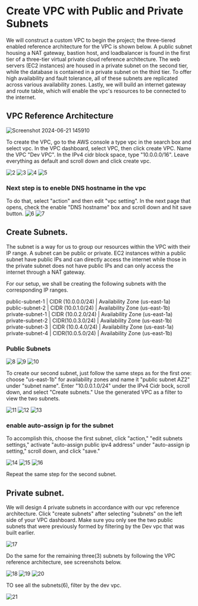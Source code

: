# Create VPC with Public and Private Subnets

We will construct a custom VPC to begin the project; the three-tiered enabled reference architecture for the VPC is shown below.
A public subnet housing a NAT gateway, bastion host, and loadbalancer is found in the first tier of a three-tier virtual private cloud reference architecture. The web servers (EC2 instances) are housed in a private subnet on the second tier, while the database is contained in a private subnet on the third tier. To offer high availability and fault tolerance, all of these subnets are replicated across various availability zones. Lastly, we will build an internet gateway and route table, which will enable the vpc's resources to be connected to the internet.

## VPC Reference Architecture
![Screenshot 2024-06-21 145910](https://github.com/atharva5683/Hosting-WordPress-on-AWS-with-a-Secure-Three-Tier-VPC/assets/160429511/1dd24eb1-8c98-4d8f-be7b-a77a871631cb)

To create the VPC, go to the AWS console a type vpc in the search box and select vpc. In the VPC dashboard, select VPC, then click create VPC. Name the VPC "Dev VPC". In the IPv4 cidr block space, type "10.0.0.0/16". Leave everything as default and scroll down and click create vpc.

![2](https://github.com/atharva5683/Hosting-WordPress-on-AWS-with-a-Secure-Three-Tier-VPC/assets/160429511/364fc278-a00f-4691-b687-f5f7dcf3a7cc)
![3](https://github.com/atharva5683/Hosting-WordPress-on-AWS-with-a-Secure-Three-Tier-VPC/assets/160429511/08d56ca8-8d3a-4589-8c58-641c606e5fb7)
![4](https://github.com/atharva5683/Hosting-WordPress-on-AWS-with-a-Secure-Three-Tier-VPC/assets/160429511/e1e54f10-ae1c-4bb4-997d-7ec507f38e38)
![5](https://github.com/atharva5683/Hosting-WordPress-on-AWS-with-a-Secure-Three-Tier-VPC/assets/160429511/cc197c54-65f8-405a-a923-0aed46e9be06)


### Next step is to eneble DNS hostname in the vpc
To do that, select "action" and then edit "vpc setting". In the next page that opens, check the enable "DNS hostname" box and scroll down and hit save button.
![6](https://github.com/atharva5683/Hosting-WordPress-on-AWS-with-a-Secure-Three-Tier-VPC/assets/160429511/215dbe87-e9bb-4767-b5bb-165d22b81ef0)
![7](https://github.com/atharva5683/Hosting-WordPress-on-AWS-with-a-Secure-Three-Tier-VPC/assets/160429511/5fd5beee-23d0-40d1-8603-ba6f8d9b83b5)


## Create Subnets.
The subnet is a way for us to group our resources within the VPC with their IP range. A subnet can be public or private. EC2 instances within a public subnet have public IPs and can directly access the internet while those in the private subnet does not have public IPs and can only access the internet through a NAT gateway.

For our setup, we shall be creating the following subnets with the corresponding IP ranges.

public-subnet-1 | CIDR (10.0.0.0/24) | Availability Zone (us-east-1a) <br>
public-subnet-2 | CIDR (10.0.1.0/24) | Availability Zone (us-east-1b) <br>
private-subnet-1 | CIDR (10.0.2.0/24) | Availability Zone (us-east-1a) <br>
private-subnet-2 | CIDR(10.0.3.0/24) | Availability Zone (us-east-1b) <br>
private-subnet-3 | CIDR (10.0.4.0/24) | Availability Zone (us-east-1a) <br>
private-subnet-4 | CIDR(10.0.5.0/24) | Availability Zone (us-east-1b) <br>

### Public Subnets
![8](https://github.com/atharva5683/Hosting-WordPress-on-AWS-with-a-Secure-Three-Tier-VPC/assets/160429511/f420b304-a083-4fbb-a6e5-1988dc2c2e8e)
![9](https://github.com/atharva5683/Hosting-WordPress-on-AWS-with-a-Secure-Three-Tier-VPC/assets/160429511/89cb0360-5aca-4fea-9263-93e8a4b7bf7d)
![10](https://github.com/atharva5683/Hosting-WordPress-on-AWS-with-a-Secure-Three-Tier-VPC/assets/160429511/e745e125-bb58-406b-8486-6ebf39fe84c6)

To create our second subnet, just follow the same steps as for the first one: choose "us-east-1b" for availability zones and name it "public subnet AZ2" under "subnet name". Enter "10.0.0.1.0/24" under the IPv4 Cidr bock, scroll down, and select "Create subnets." Use the generated VPC as a filter to view the two subnets.

![11](https://github.com/atharva5683/Hosting-WordPress-on-AWS-with-a-Secure-Three-Tier-VPC/assets/160429511/f9444c4a-9218-45b3-a4e6-ec619dc810e7)
![12](https://github.com/atharva5683/Hosting-WordPress-on-AWS-with-a-Secure-Three-Tier-VPC/assets/160429511/9937877c-0da9-4042-a383-1a6d9c6a6987)
![13](https://github.com/atharva5683/Hosting-WordPress-on-AWS-with-a-Secure-Three-Tier-VPC/assets/160429511/35fdcd63-2ff9-4a38-b8f4-746cb6f348db)
### enable auto-assign ip for the subnet

To accomplish this, choose the first subnet, click "action," "edit subnets settings," activate "auto-assign public ipv4 address" under "auto-assign ip setting," scroll down, and click "save."

![14](https://github.com/atharva5683/Hosting-WordPress-on-AWS-with-a-Secure-Three-Tier-VPC/assets/160429511/ddf84289-dfce-4988-ae7a-e47db5cf42d6)
![15](https://github.com/atharva5683/Hosting-WordPress-on-AWS-with-a-Secure-Three-Tier-VPC/assets/160429511/a6167166-f3b8-4c03-8b64-34e1f61f90ec)
![16](https://github.com/atharva5683/Hosting-WordPress-on-AWS-with-a-Secure-Three-Tier-VPC/assets/160429511/f813a11c-af3b-470c-b534-77cc4d12ca5b)

Repeat the same step for the second subnet.
## Private subnet.
We will design 4 private subnets in accordance with our vpc reference architecture. Click "create subnets" after selecting "subnets" on the left side of your VPC dashboard. Make sure you only see the two public subnets that were previously formed by filtering by the Dev vpc that was built earlier.

![17](https://github.com/atharva5683/Hosting-WordPress-on-AWS-with-a-Secure-Three-Tier-VPC/assets/160429511/1f40ec1d-c8f0-4cd4-b1d4-0f7a4e0731df)

Do the same for the remaining three(3) subnets by following the VPC reference architecture, see screenshots below.

![18](https://github.com/atharva5683/Hosting-WordPress-on-AWS-with-a-Secure-Three-Tier-VPC/assets/160429511/5da64575-7ada-4837-965d-678aa48b8532)
![19](https://github.com/atharva5683/Hosting-WordPress-on-AWS-with-a-Secure-Three-Tier-VPC/assets/160429511/6615e713-eb5f-452c-81cd-45619a7e19cc)
![20](https://github.com/atharva5683/Hosting-WordPress-on-AWS-with-a-Secure-Three-Tier-VPC/assets/160429511/4b40e532-4870-4538-8c0d-d62f25098da7)

TO see all the subnets(6), filter by the dev vpc.

![21](https://github.com/atharva5683/Hosting-WordPress-on-AWS-with-a-Secure-Three-Tier-VPC/assets/160429511/a60173a7-63b4-42e0-a8fb-8d7fd4b229bb)
